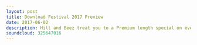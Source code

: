 ```yaml
---
layout: post
title: Download Festival 2017 Preview
date: 2017-06-02
description: Hill and Beez treat you to a Premium length special on everything you need ahead of this year's Download Festival. We run through every band on the top 2 stages and our picks from the Avalanche and Dogtooth stages in your ultimate guide on who to see and avoid at this year's Download festival.
soundcloud: 325647016
---
```

